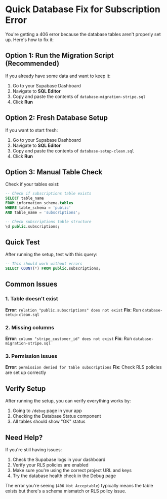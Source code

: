 # Quick Database Fix for Subscription Error

You're getting a 406 error because the database tables aren't properly set up. Here's how to fix it:

## Option 1: Run the Migration Script (Recommended)

If you already have some data and want to keep it:

1. Go to your Supabase Dashboard
2. Navigate to **SQL Editor**
3. Copy and paste the contents of `database-migration-stripe.sql`
4. Click **Run**

## Option 2: Fresh Database Setup

If you want to start fresh:

1. Go to your Supabase Dashboard
2. Navigate to **SQL Editor**
3. Copy and paste the contents of `database-setup-clean.sql`
4. Click **Run**

## Option 3: Manual Table Check

Check if your tables exist:

```sql
-- Check if subscriptions table exists
SELECT table_name 
FROM information_schema.tables 
WHERE table_schema = 'public' 
AND table_name = 'subscriptions';

-- Check subscriptions table structure
\d public.subscriptions;
```

## Quick Test

After running the setup, test with this query:

```sql
-- This should work without errors
SELECT COUNT(*) FROM public.subscriptions;
```

## Common Issues

### 1. Table doesn't exist
**Error**: `relation "public.subscriptions" does not exist`
**Fix**: Run `database-setup-clean.sql`

### 2. Missing columns
**Error**: `column "stripe_customer_id" does not exist`
**Fix**: Run `database-migration-stripe.sql`

### 3. Permission issues
**Error**: `permission denied for table subscriptions`
**Fix**: Check RLS policies are set up correctly

## Verify Setup

After running the setup, you can verify everything works by:

1. Going to `/debug` page in your app
2. Checking the Database Status component
3. All tables should show "OK" status

## Need Help?

If you're still having issues:

1. Check the Supabase logs in your dashboard
2. Verify your RLS policies are enabled
3. Make sure you're using the correct project URL and keys
4. Try the database health check in the Debug page

The error you're seeing (`406 Not Acceptable`) typically means the table exists but there's a schema mismatch or RLS policy issue.
